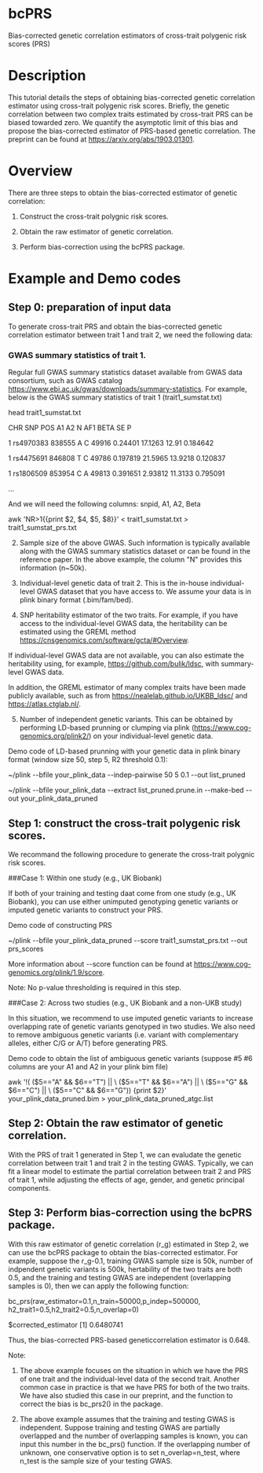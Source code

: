 # bcPRS

Bias-corrected genetic correlation estimators of cross-trait polygenic risk scores (PRS)

# Description

This tutorial details the steps of obtaining bias-corrected genetic correlation estimator using cross-trait polygenic risk scores. Briefly, the genetic correlation between two complex traits estimated by cross-trait PRS can be biased towarded zero. We quantify the asymptotic limit of this bias and propose the bias-corrected estimator of PRS-based genetic correlation. The preprint can be found at https://arxiv.org/abs/1903.01301. 

# Overview

There are three steps to obtain the bias-corrected estimator of genetic correlation:

1. Construct the cross-trait polygnic risk scores. 

2. Obtain the raw estimator of genetic correlation.

3. Perform bias-correction using the bcPRS package. 


# Example and Demo codes

## Step 0: preparation of input data
To generate cross-trait PRS and obtain the bias-corrected genetic correlation estimator between trait 1 and trait 2, we need the following data:

### GWAS summary statistics of trait 1. 
Regular full GWAS summary statistics dataset available from GWAS data consortium, such as GWAS catalog https://www.ebi.ac.uk/gwas/downloads/summary-statistics.
For example, below is the GWAS summary statistics of trait 1 (trait1_sumstat.txt)

head trait1_sumstat.txt 

CHR	SNP	POS	A1	A2	N	AF1	BETA	SE	P

1	rs4970383	838555	A	C	49916	0.24401	17.1263	12.91	0.184642

1	rs4475691	846808	T	C	49786	0.197819	21.5965	13.9218	0.120837

1	rs1806509	853954	C	A	49813	0.391651	2.93812	11.3133	0.795091

...

And we will need the following columns: snpid, A1, A2, Beta

awk 'NR>1{{print $2, $4, $5, $8}}' < trait1_sumstat.txt > trait1_sumstat_prs.txt

2) Sample size of the above GWAS.
Such information is typically available along with the GWAS summary statistics dataset or can be found in the reference paper. 
In the above example, the column "N" 
provides this information (n~50k). 

3) Individual-level genetic data of trait 2.
This is the in-house individual-level GWAS dataset that you have access to. We assume your data is in plink binary format (.bim/fam/bed). 

4) SNP heritability estimator of the two traits. 
For example, if you have access to the individual-level GWAS data, the heritability can be estimated using the GREML method https://cnsgenomics.com/software/gcta/#Overview. 

If individual-level GWAS data are not available, you can also estimate the heritability using, for example, https://github.com/bulik/ldsc, with summary-level GWAS data. 

In addition, the GREML estimator of many complex traits have been made publicly available, such as from https://nealelab.github.io/UKBB_ldsc/ and https://atlas.ctglab.nl/.

5) Number of independent genetic variants. This can be obtained by performing LD-based prunning or clumping via plink (https://www.cog-genomics.org/plink2/) on your individual-level genetic data. 

Demo code of LD-based prunning with your genetic data in plink binary format (window size 50, step 5, R2 threshold 0.1): 

~/plink --bfile your_plink_data --indep-pairwise 50 5 0.1 --out list_pruned

~/plink --bfile your_plink_data  --extract list_pruned.prune.in --make-bed  --out your_plink_data_pruned


## Step 1: construct the cross-trait polygenic risk scores.

We recommand the following procedure to generate the cross-trait polygnic risk scores. 

###Case 1: Within one study (e.g., UK Biobank) 

If both of your training and testing daat come from one study (e.g., UK Biobank), you can use either unimputed genotyping genetic variants or imputed genetic variants to construct your PRS. 

Demo code of constructing PRS

~/plink --bfile your_plink_data_pruned   --score  trait1_sumstat_prs.txt  --out prs_scores

More information about --score function can be found at https://www.cog-genomics.org/plink/1.9/score. 

Note: No p-value thresholding is required in this step. 

###Case 2: Across two studies (e.g., UK Biobank and a non-UKB study) 

In this situation, we recommend to use imputed genetic variants to increase overlapping rate of genetic variants genotyped in two studies. 
We also need to remove ambiguous genetic variants (i.e. variant with complementary alleles, either C/G or A/T) before generating PRS.

Demo code to obtain the list of ambiguous genetic variants (suppose #5 #6 columns are your A1 and A2 in your plink bim file)

awk '!( ($5=="A" && $6=="T") || \
($5=="T" && $6=="A") || \
($5=="G" && $6=="C") || \
($5=="C" && $6=="G")) {print $2}' your_plink_data_pruned.bim > your_plink_data_pruned_atgc.list

## Step 2: Obtain the raw estimator of genetic correlation.

With the PRS of trait 1 generated in Step 1, we can evaludate the genetic correlation between trait 1 and trait 2 in the testing GWAS. 
Typically, we can fit a linear model to estimate the partial correlation between trait 2 and PRS of trait 1, while adjusting the effects of age, gender, and genetic principal components.  

## Step 3: Perform bias-correction using the bcPRS package. 

With this raw estimator of genetic correlation (r_g) estimated in Step 2, we can use the bcPRS package to obtain the bias-corrected estimator. 
For example, suppose the r_g-0.1, training GWAS sample size is 50k, number of indpendent genetic variants is 500k, hertability of the two traits are both 0.5, and the training and testing GWAS are independent (overlapping samples is 0), then we can apply the following function: 

bc_prs(raw_estimator=0.1,n_train=50000,p_indep=500000, h2_trait1=0.5,h2_trait2=0.5,n_overlap=0)

$corrected_estimator
[1] 0.6480741

Thus, the bias-corrected PRS-based geneticcorrelation estimator is 0.648. 

Note: 

1. The above example focuses on the situation in which we have the PRS of one trait and the individual-level data of the second trait. Another common case in practice is that we have PRS for both of the two traits. We have also studied this case in our preprint, and the function to correct the bias is bc_prs2() in the package. 

2. The above example assumes that the training and testing GWAS is independent. 
Suppose training and testing GWAS are partially overlapped and the number of overlapping samples is known, you can input this number in the bc_prs() function. 
If the overlapping number of unknown, one conservative option is to set n_overlap=n_test, where n_test is the sample size of your testing GWAS. 

